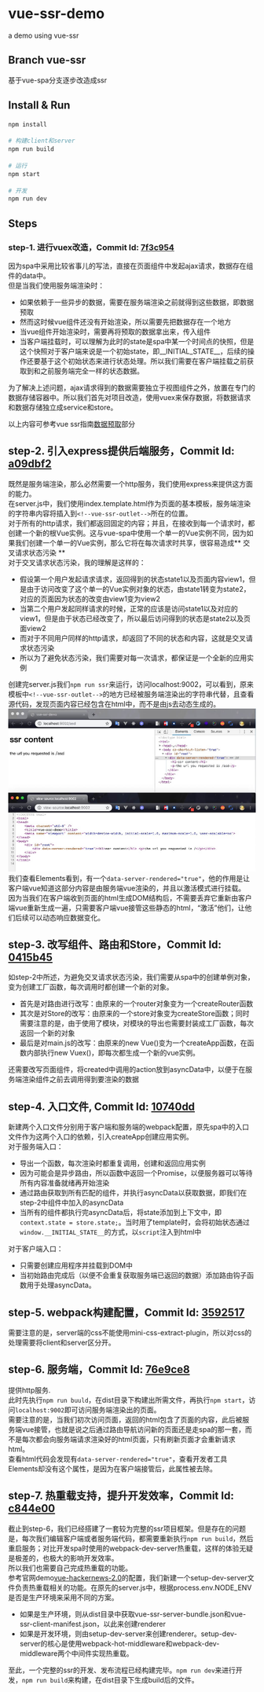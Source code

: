 # vue-ssr-demo
a demo using vue-ssr

## Branch vue-ssr
基于vue-spa分支逐步改造成ssr

## Install & Run 
``` bash
npm install

# 构建client和server
npm run build

# 运行
npm start

# 开发
npm run dev
```

## Steps

### step-1. 进行vuex改造，Commit Id: [7f3c954](https://github.com/xuboxun/vue-ssr-demo/commit/7f3c95432ff017f0ab27407336c1df68892a4417)  
因为spa中采用比较省事儿的写法，直接在页面组件中发起ajax请求，数据存在组件的data中。  
但是当我们使用服务端渲染时：
- 如果依赖于一些异步的数据，需要在服务端渲染之前就得到这些数据，即数据预取
- 然而这时候vue组件还没有开始渲染，所以需要先把数据存在一个地方
- 当vue组件开始渲染时，需要再将预取的数据拿出来，传入组件
- 当客户端挂载时，可以理解为此时的state是spa中某一个时间点的快照，但是这个快照对于客户端来说是一个初始state，即__INITIAL_STATE__，后续的操作还要基于这个初始状态来进行状态处理。所以我们需要在客户端挂载之前获取到和之前服务端完全一样的状态数据。

为了解决上述问题，ajax请求得到的数据需要独立于视图组件之外，放置在专门的数据存储容器中。所以我们首先对项目改造，使用vuex来保存数据，将数据请求和数据存储独立成service和store。  

以上内容可参考vue ssr指南[数据预取](https://ssr.vuejs.org/zh/guide/data.html#%E6%95%B0%E6%8D%AE%E9%A2%84%E5%8F%96%E5%AD%98%E5%82%A8%E5%AE%B9%E5%99%A8-data-store)部分

## step-2. 引入express提供后端服务，Commit Id: [a09dbf2](https://github.com/xuboxun/vue-ssr-demo/commit/a09dbf2f417d74082b72053641142d156a90f049)  
既然是服务端渲染，那么必然需要一个http服务，我们使用express来提供这方面的能力。  
在server.js中，我们使用index.template.html作为页面的基本模板，服务端渲染的字符串内容将插入到```<!--vue-ssr-outlet-->```所在的位置。  
对于所有的http请求，我们都返回固定的内容；并且，在接收到每一个请求时，都创建一个新的根Vue实例。这与vue-spa中使用一个单一的Vue实例不同，因为如果我们创建一个单一的Vue实例，那么它将在每次请求时共享，很容易造成** 交叉请求状态污染 **  
对于交叉请求状态污染，我的理解是这样的：
- 假设第一个用户发起请求请求，返回得到的状态state1以及页面内容view1，但是由于访问改变了这个单一的Vue实例对象的状态，由state1转变为state2，对应的页面因为状态的改变由view1变为view2
- 当第二个用户发起同样请求的时候，正常的应该是访问state1以及对应的view1，但是由于状态已经改变了，所以最后访问得到的状态是state2以及页面view2
- 而对于不同用户同样的http请求，却返回了不同的状态和内容，这就是交叉请求状态污染
- 所以为了避免状态污染，我们需要对每一次请求，都保证是一个全新的应用实例

创建完server.js我们```npm run ssr```来运行，访问localhost:9002，可以看到，原来模板中```<!--vue-ssr-outlet-->```的地方已经被服务端渲染出的字符串代替，且查看源代码，发现页面内容已经包含在html中，而不是由js去动态生成的。
![](./images/server-1.jpg)
我们查看Elements看到，有一个```data-server-rendered="true"```，他的作用是让客户端vue知道这部分内容是由服务端vue渲染的，并且以激活模式进行挂载。  
因为当我们在客户端收到页面的html生成DOM结构后，不需要丢弃它重新由客户端vue重新生成一遍，只需要客户端vue接管这些静态的html，“激活”他们，让他们后续可以动态响应数据变化。

## step-3. 改写组件、路由和Store，Commit Id: [0415b45](https://github.com/xuboxun/vue-ssr-demo/commit/0415b459f3612bf05052757d3c5507837053eb00)
如step-2中所述，为避免交叉请求状态污染，我们需要从spa中的创建单例对象，变为创建工厂函数，每次调用时都创建一个新的对象。  
- 首先是对路由进行改写：由原来的一个router对象变为一个createRouter函数
- 其次是对Store的改写：由原来的一个store对象变为createStore函数；同时需要注意的是，由于使用了模块，对模块的导出也需要封装成工厂函数，每次返回一个新的对象
- 最后是对main.js的改写：由原来的new Vue()变为一个createApp函数，在函数内部执行new Vuex()，即每次都生成一个新的vue实例。

还需要改写页面组件，将created中调用的action放到asyncData中，以便于在服务端渲染组件之前去调用得到要渲染的数据

## step-4. 入口文件, Commit Id: [10740dd](https://github.com/xuboxun/vue-ssr-demo/commit/10740dd51dc8ec5123a4730192f9243aaf1c499a)
新建两个入口文件分别用于客户端和服务端的webpack配置，原先spa中的入口文件作为这两个入口的依赖，引入createApp创建应用实例。   
对于服务端入口：
- 导出一个函数，每次渲染时都重复调用，创建和返回应用实例
- 因为可能会是异步路由，所以函数中返回一个Promise，以便服务器可以等待所有内容准备就绪再开始渲染
- 通过路由获取到所有匹配的组件，并执行asyncData以获取数据，即我们在step-2中组件中加入的asyncData
- 当所有的组件都执行完asyncData后，将state添加到上下文中，即```context.state = store.state;```。当时用了template时，会将初始状态通过```window.__INITIAL_STATE__```的方式，以```script```注入到html中

对于客户端入口：
- 只需要创建应用程序并挂载到DOM中
- 当初始路由完成后（以便不会重复获取服务端已返回的数据）添加路由钩子函数用于处理asyncData。

## step-5. webpack构建配置，Commit Id: [3592517](https://github.com/xuboxun/vue-ssr-demo/commit/359251784da859525021980cd53278e77502500e)
需要注意的是，server端的css不能使用mini-css-extract-plugin，所以对css的处理需要将client和server区分开。

## step-6. 服务端，Commit Id: [76e9ce8](https://github.com/xuboxun/vue-ssr-demo/commit/76e9ce815fa28baaeab5a2aa33df5b9036b83100)
提供http服务.  
此时先执行```npm run buuld```，在dist目录下构建出所需文件，再执行```npm start```，访问```localhost:9002```即可访问服务端渲染出的页面。  
需要注意的是，当我们初次访问页面，返回的html包含了页面的内容，此后被服务端vue接管，也就是说之后通过路由导航访问新的页面还是走spa的那一套，而不是每次都会向服务端请求渲染好的html页面，只有刷新页面才会重新请求html。  
查看html代码会发现有```data-server-rendered="true"```，查看开发者工具Elements却没有这个属性，是因为在客户端接管后，此属性被去除。

## step-7. 热重载支持，提升开发效率，Commit Id: [c844e00](https://github.com/xuboxun/vue-ssr-demo/commit/c844e0050e1b75f32dcbfa5ea114a61b71980a31)
截止到step-6，我们已经搭建了一套较为完整的ssr项目框架。但是存在的问题是，每次我们编辑客户端或者服务端代码，都需要重新执行```npm run build```，然后重启服务；对比开发spa时使用的webpack-dev-server热重载，这样的体验无疑是极差的，也极大的影响开发效率。  
所以我们也需要自己完成热重载的功能。   
参考官网demo[vue-hackernews-2.0](https://github.com/vuejs/vue-hackernews-2.0)的配置，我们新建一个setup-dev-server文件负责热重载相关的功能。在原先的server.js中，根据process.env.NODE_ENV是否是生产环境来采用不同的方案。
- 如果是生产环境，则从dist目录中获取vue-ssr-server-bundle.json和vue-ssr-client-manifest.json，以此来创建renderer
- 如果是开发环境，则由setup-dev-server来创建renderer。setup-dev-server的核心是使用webpack-hot-middleware和webpack-dev-middleware两个中间件实现热重载。

至此，一个完整的ssr的开发、发布流程已经构建完毕。```npm run dev```来进行开发，```npm run build```来构建，在dist目录下生成build后的文件。
